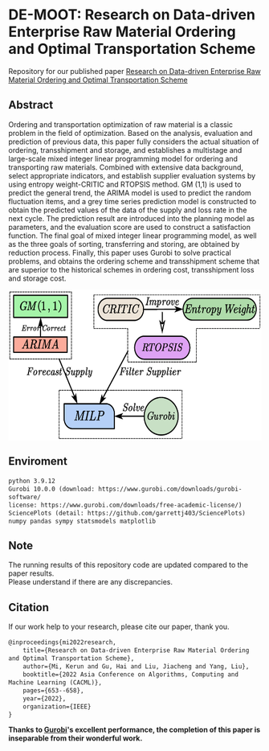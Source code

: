 # DE-MOOT: Research on Data-driven Enterprise Raw Material Ordering and Optimal Transportation Scheme
Repository for our published paper [Research on Data-driven Enterprise Raw Material Ordering and Optimal Transportation Scheme](https://ieeexplore.ieee.org/abstract/document/9852530/)
## Abstract
Ordering and transportation optimization of raw material is a classic problem in the field of optimization. Based on the analysis, evaluation and prediction of previous data, this paper fully considers the actual situation of ordering, transshipment and storage, and establishes a multistage and large-scale mixed integer linear programming model for ordering and transporting raw materials. Combined with extensive data background, select appropriate indicators, and establish supplier evaluation systems by using entropy weight-CRITIC and RTOPSIS method. GM (1,1) is used to predict the general trend, the ARIMA model is used to predict the random fluctuation items, and a grey time series prediction model is constructed to obtain the predicted values of the data of the supply and loss rate in the next cycle. The prediction result are introduced into the planning model as parameters, and the evaluation score are used to construct a satisfaction function. The final goal of mixed integer linear programming model, as well as the three goals of sorting, transferring and storing, are obtained by reduction process. Finally, this paper uses Gurobi to solve practical problems, and obtains the ordering scheme and transshipment scheme that are superior to the historical schemes in ordering cost, transshipment loss and storage cost.

<img src="docs/DE-MOOT.png" width = "600" height = "300" align=center>

## Enviroment
```
python 3.9.12
Gurobi 10.0.0 (download: https://www.gurobi.com/downloads/gurobi-software/
license: https://www.gurobi.com/downloads/free-academic-license/)
SciencePlots (detail: https://github.com/garrettj403/SciencePlots)
numpy pandas sympy statsmodels matplotlib
```

## Note
The running results of this repository code are updated compared to the paper results.  
Please understand if there are any discrepancies.

## Citation
If our work help to your research, please cite our paper, thank you.
```
@inproceedings{mi2022research,
    title={Research on Data-driven Enterprise Raw Material Ordering and Optimal Transportation Scheme},
    author={Mi, Kerun and Gu, Hai and Liu, Jiacheng and Yang, Liu},
    booktitle={2022 Asia Conference on Algorithms, Computing and Machine Learning (CACML)},
    pages={653--658},
    year={2022},
    organization={IEEE}
}
```
**Thanks to [Gurobi](https://www.gurobi.com/)'s excellent performance, the completion of this paper is inseparable from their wonderful work.**